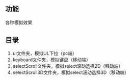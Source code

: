 ## 功能 ##

各种模拟效果

## 目录 ##

1. ul文件夹，模拟UL下拉（pc端）
2. keyboard文件夹，模拟键盘（移动端）
3. selectScroll文件夹，模拟select滚动选择2D（移动端）
4. selectScroll3D文件夹，模拟select滚动选择3D（移动端）